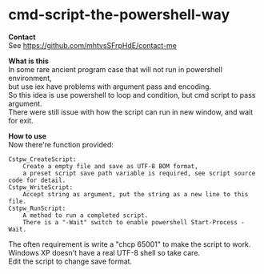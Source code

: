 # cmd-script-the-powershell-way
**Contact**  
See https://github.com/mhtvsSFrpHdE/contact-me  

**What is this**  
In some rare ancient program case that will not run in powershell environment,  
but use iex have problems with argument pass and encoding.  
So this idea is use powershell to loop and condition, but cmd script to pass argument.  
There were still issue with how the script can run in new window, and wait for exit.  

**How to use**  
Now there're function provided:
```
Cstpw_CreateScript:
    Create a empty file and save as UTF-8 BOM format,
    a preset script save path variable is required, see script source code for detail.
Cstpw_WriteScript:
    Accept string as argument, put the string as a new line to this file.
Cstpw_RunScript:
    A method to run a completed script.
    There is a "-Wait" switch to enable powershell Start-Process -Wait.
```
The often requirement is write a "chcp 65001" to make the script to work.  
Windows XP doesn't have a real UTF-8 shell so take care.  
Edit the script to change save format.
